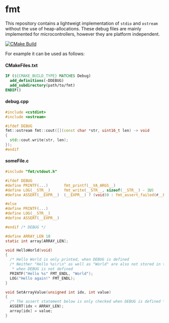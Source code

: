 # fmt

This repository contains a lightweigt implementation of `stdio` and `ostream` without the use of heap-allocations.
These debug files are mainly implemented for microcontrollers, however they are platform independent.

[![CMake Build](https://github.com/schellek/fmt/actions/workflows/cmake.yml/badge.svg)](https://github.com/schellek/fmt/actions/workflows/cmake.yml)

For example it can be used as follows:
#### CMakeFiles.txt
```cmake
IF (${CMAKE_BUILD_TYPE} MATCHES Debug)
  add_definitions(-DDEBUG)
  add_subdirectory(path/to/fmt)
ENDIF()
```

#### debug.cpp
```c++
#include <cstdint>
#include <ostream>

#ifdef DEBUG
fmt::ostream fmt::cout([](const char *str, uint16_t len) -> void
{
  std::cout.write(str, len);
});
#endif
```

#### someFile.c
```c
#include "fmt/stdout.h"

#ifdef DEBUG
#define PRINTF(...)       fmt_printf(__VA_ARGS__)
#define LOG(__STR__)      fmt_write(__STR__, sizeof(__STR__) - 1U)
#define ASSERT(__EXPR__)  (__EXPR__) ? (void)0 : fmt_assert_failed(#__EXPR__, __FILE__, __LINE__)

#else
#define PRINTF(...)
#define LOG(__STR__)
#define ASSERT(__EXPR__)

#endif /* DEBUG */

#define ARRAY_LEN 10
static int array[ARRAY_LEN];

void HelloWorld(void)
{
  /* Hello World is only printed, when DEBUG is defined                                           */
  /* Neither "Hello %s\r\n" as well as "World" are also not stored in their corresponding section *
   * when DEBUG is not defined                                                                    */
  PRINTF("Hello %s" FMT_ENDL, "World");
  LOG("Hello again!" FMT_ENDL);
}

void SetArrayValue(unsigned int idx, int value)
{
  /* The assert statement below is only checked when DEBUG is defined */
  ASSERT(idx < ARRAY_LEN);
  array[idx] = value;
}
```
